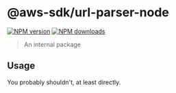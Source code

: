 # @aws-sdk/url-parser-node

[![NPM version](https://img.shields.io/npm/v/@aws-sdk/url-parser-node/rc.svg)](https://www.npmjs.com/package/@aws-sdk/url-parser-node)
[![NPM downloads](https://img.shields.io/npm/dm/@aws-sdk/url-parser-node.svg)](https://www.npmjs.com/package/@aws-sdk/url-parser-node)

> An internal package

## Usage

You probably shouldn't, at least directly.
